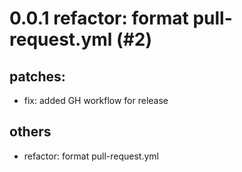 # 0.0.1 refactor: format pull-request.yml (#2)

## patches:
* fix: added GH workflow for release
## others
* refactor: format pull-request.yml

